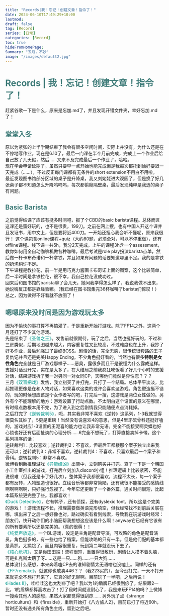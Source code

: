 ```yaml
---
title: "Records|我！忘记！创建文章！指令了！"
date: 2024-06-10T17:49:29+10:00
lastmod:
draft: false
tag: [Record]
series: [日常]
categories: [Record]
toc: true
hideFromHomePage:
Summary: "五月，不妙"
image: "/images/default2.jpg"
---
```


# <font color=#417D7A>Records | 我！忘记！创建文章！指令了！</font>
赶紧谷歌一下是什么，原来是忘加.md了，并且发现开错文件夹，幸好忘加.md了！

## <font color=#417D7A>堂堂入冬</font>
原以为紧张的上半学期结束了我会有很多空闲时间，实际上并没有，为什么还是在不停地写作业。现在是6.10了，最后一门课在半个月前完成，完成上一个作业后给自己放了几天假，然后……又来不及完成最后一个作业了，哈哈。  
现在学会申请延期了，虽然只要早一点开始也能完成但是我每次都托到恰好要迟一天完成（……），不过反正每门课都有无条件的short extension不用白不用啦。  
最近发现图书馆部分区域的桌子是升降桌，我又刘姥姥进大观园了，但是换了好几张桌子都不知道怎么升降呜呜呜，每次都偷窥隔壁桌，最后发现纯粹是我选的桌子有问题。  
## <font color=#417D7A>Basic Barista</font>
之前觉得结课了应该有挺多时间吧，报了个CBD的basic barista课程。总体而言这课还是蛮好玩的，也不是很贵，199刀。之前在网上搜，也有中国人开这个课并且发证书，用中文上，但是要将近400刀。一开始还担心我会听不懂呢，原来我很行！
这个课包含online课程+quiz（大约80题，必须全对，可以不停重做），还有offline课程。线下课一共5h，我分2天完成。上午的课程3h含一个assessment，教你如何用全自动咖啡机做各种咖啡。最后考试是role play扮演barista点单，然后做一杯卡布奇诺和一杯拿铁，并且如果有问题的话要知道哪里不足。我的是拿铁的奶泡稍许不足。  
下午课程是教拉花，前一半是用巧克力酱画卡布奇诺上面的图案，这个比较简单，后一半时间是拿铁拉花，很不幸，我自己拉花没成功过。  
回来后和图书馆的barista聊了会儿天，她问我学得怎么样了，我说我做不出来，她说嗨反正都是靠经验嘛。（我已经在图书馆集完36杯咖啡了barista们惊叹！）  
总之，因为做得不好看就不放图了！

## <font color=#417D7A>嗯嗯原来没时间是因为游戏玩太多</font>
因为不愉快的事打算不再搞灌了，于是重新开始打游戏。除了FF14之外，这两个月还打了不少其他游戏。  
先是结束了<font color=#069A8E>《圣兽之王》</font>。发售前就很期待，玩了之后，当然也挺好玩的，不过和三房类似，后期地图越来越大，内容重复性又比较高，不过难度也在上升，我抄了好多作业，最后勉强过了最终BOSS。剧情的话，完全无感，很传统很套路的王子复仇记并且还是完美Happy Ending。不少角色挺好看的，当然也有很多**特别是女性角色**完全就是日厂游戏那样子……恶臭，露很多而且不是很懂为什么露成这样。支援对话没开完，实在是太多了，在大结局之前我疯狂吃饭看了好几个小时的支援对话，结果游戏拆了我一对男同一对女同CP，天哪他们竟然是异性恋？？？  
三月<font color=#069A8E>《双盲把戏》</font>发售，我立刻买了并打完，只打了一个结局。总体平平淡淡，比起推理更像是在和人物对话，如果喜欢这类的或许会喜欢这游戏。角色塑造挺不错的，玩的时候想应该是个女作者写的吧，打完后一搜，这游戏是两位女性做的。另外有个不能理解的地方：游戏设置了行动点数。不太明白这个设置的意义在哪里，有时候点数根本用不完，为了进入到之后剧情我只能随便点点消耗掉。  
之后打完了<font color=#069A8E>《逆转裁判5》</font>，呃，其实我非常不喜欢《逆转》这系列，1-3我就觉得很莫名其妙了，5更是重磅！当然没有说喜欢4的意思，但是4里牙硫骨科还挺好嗑的，游戏对应1-3设置的王泥喜的能力也让我非常无语。完全不能接受啊灵媒也好心锁也好还有后面扯淡的心理分析……6完全不想玩了，打算直接卖掉卡带。这个系列排序的话：    
逆转裁判1：比较喜欢；逆转裁判2：不喜欢，但最后王都楼那个案子独立出来我还可以；逆转裁判3：非常不喜欢。逆转裁判4：不喜欢，只喜欢最后一个案子和骨科。逆转裁判5：非常不喜欢。  
微博看到新推理游戏<font color=#069A8E>《异能缉凶》</font>出简中，立刻购买并打完。查了一下是一个韩国小工作室推出的游戏，打完后立刻加入discord小组！推理逻辑上比较紧密，不能说很难（但我还是卡了好几次），整体案子我都很喜欢，流程不太长，每一个案子都有反转，人物塑造也很好。立绘音乐等都非常简陋，还有我很不能接受的感情线啊啊啊啊啊，只好强行忽视了。今年它还更新了一个番外篇，通关时间很短，比起本篇系统更完整了些。我都喜欢！  
<font color=#069A8E>《Duck Detective》</font>，它有鸭子，还有侦探，还有dyslexic font，所以这是个完美的游戏！！游戏流程不长，推理需要做英语完形填空，但我经常找不到前后关联在哪，填出来了之后一想好像也对，路过确实有看到线索，导致我在玩游戏时经常：朋友们，快开动你们的小脑筋帮我想想这应该是什么啊！anyway它已经有它该有的所有要素所以还是完美的。（真的很萌！！  
<font color=#069A8E>《纯爱声放送》</font>，一个BL游戏，设定是主角是配音导演，可攻略的角色是配音演员。角色挺多的，有一些也给了档案，但能攻略的只有一半。但是他们配的基本都是黄抓，太尴尬了。而且内容很重复，玩到第二年就没玩下去了。  
<font color=#069A8E>《核心危机》</font>，又是你田田端！流程很短，重置得很敷衍，剧情让人摸不着头脑，可是扎克斯太萌了呀……这是一只……狗……一只大狗……  
总体没什么感想，本来奔着嗑CP去的谁知剧情太无语啥也没嗑上。同样的还有<font color=#069A8E>《FF7remake》</font>，就这你也敢卖446？？（我223买的），至今没打完，一天不打开来就完全不想打开来了，它真的好无聊啊。目前玩了一半吧，之后再说！  
<font color=#069A8E>《Hades II》</font>，哇哇哇这也太刮痧了吧？我以为1的盾牌已经很刮痧了，结果跟2一比，1的盾牌都算高攻击了！打了段时间就没耐心了，我是来玩FF14的吗？上微博一搜索其他人的感想，果然大家都觉得很刮痧……
另外玩了点《strange horticulture》和《fireside》，重新开始打《八方旅人2》，目前已打了将近60h，暂时还没有通关所有角色主线，留到之后吧。